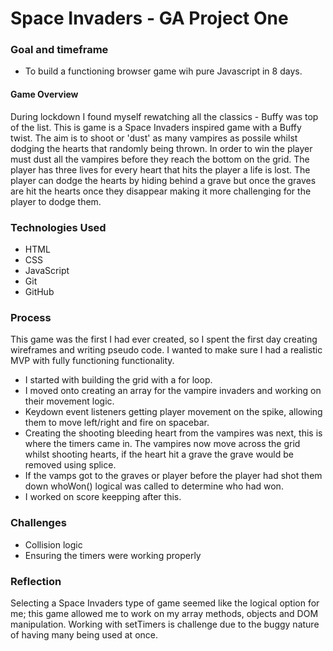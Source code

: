 # Space Invaders - GA Project One

### Goal and timeframe 

- To build a functioning browser game wih pure Javascript in 8 days. 

#### Game Overview

During lockdown I found myself rewatching all the classics - Buffy was top of the list. This is game is a Space Invaders inspired game with a Buffy twist. The aim is to shoot or 'dust' as many vampires as possile whilst dodging the hearts that randomly being thrown. In order to win the player must dust all the vampires before they reach the bottom on the grid. The player has three lives for every heart that hits the player a life is lost. The player can dodge the hearts by hiding behind a grave but once the graves are hit the hearts once they disappear making it more challenging for the player to dodge them. 

### Technologies Used

- HTML
- CSS
- JavaScript
- Git 
- GitHub

### Process

This game was the first I had ever created, so I spent the first day creating wireframes and writing pseudo code. I wanted to make sure I had a realistic MVP with fully functioning functionality.<br>
- I started with building the grid with a for loop. 
- I moved onto creating an array for the vampire invaders and working on their movement logic.
- Keydown event listeners getting player movement on the spike, allowing them to move left/right and fire on spacebar.
- Creating the shooting bleeding heart from the vampires was next, this is where the timers came in. The vampires now move across the grid whilst shooting hearts, if the heart hit a grave the grave would be removed using splice. 
- If the vamps got to the graves or player before the player had shot them down whoWon() logical was called to determine who had won. 
- I worked on score keepping after this. 


### Challenges 
 - Collision logic 
 - Ensuring the timers were working properly 

### Reflection 

Selecting a Space Invaders type of game seemed like the logical option for me; this game allowed me to work on my array methods, objects and DOM manipulation. Working with setTimers is challenge due to the buggy nature of having many being used at once. 





